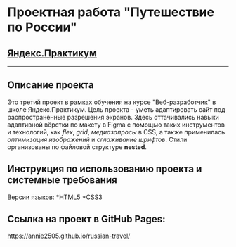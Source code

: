 
# Проектная работа "Путешествие по России"
## [Яндекс.Практикум](https://practicum.yandex.ru/)
------
## Описание проекта
Это третий проект в рамках обучения на курсе "Веб-разработчик" в школе Яндекс.Практикум. Цель проекта - уметь адаптировать сайт под распространённые разрешения экранов.
Здесь оттачивались навыки адаптивной вёрстки по макету в Figma с помощью таких инструментов и технологий, как *flex*, *grid*, *медиазапросы* в CSS, а также применилась *оптимизация изображений* и *сглаживание шрифтов*.
Стили организованы по файловой структуре **nested**.

## Инструкция по использованию проекта и системные требования
Версии языков:
*HTML5
*CSS3

## Ссылка на проект в GitHub Pages:
https://annie2505.github.io/russian-travel/
